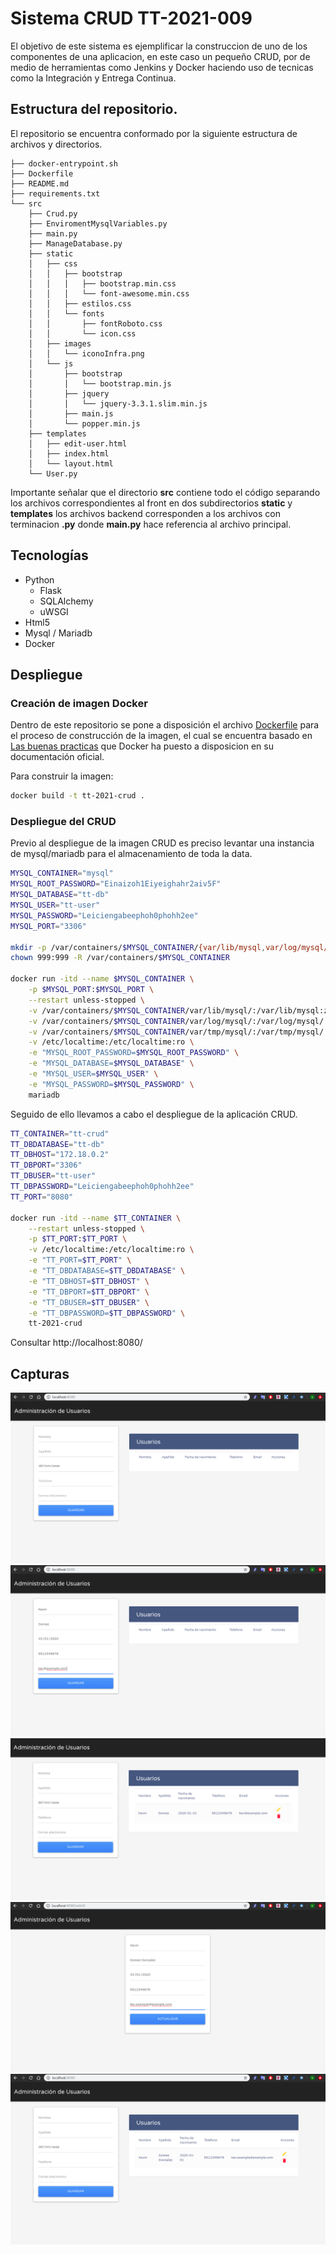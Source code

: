 # Sistema CRUD TT-2021-009

El objetivo de este sistema es ejemplificar la construccion de uno de los componentes de una aplicacion, en este caso un pequeño CRUD, por de medio de herramientas como Jenkins y Docker haciendo uso de tecnicas como la Integración y Entrega Continua.

## Estructura del repositorio.

El repositorio se encuentra conformado por la siguiente estructura de archivos y directorios.

```
├── docker-entrypoint.sh
├── Dockerfile
├── README.md
├── requirements.txt
└── src
    ├── Crud.py
    ├── EnviromentMysqlVariables.py
    ├── main.py
    ├── ManageDatabase.py
    ├── static
    │   ├── css
    │   │   ├── bootstrap
    │   │   │   ├── bootstrap.min.css
    │   │   │   └── font-awesome.min.css
    │   │   ├── estilos.css
    │   │   └── fonts
    │   │       ├── fontRoboto.css
    │   │       └── icon.css
    │   ├── images
    │   │   └── iconoInfra.png
    │   └── js
    │       ├── bootstrap
    │       │   └── bootstrap.min.js
    │       ├── jquery
    │       │   └── jquery-3.3.1.slim.min.js
    │       ├── main.js
    │       └── popper.min.js
    ├── templates
    │   ├── edit-user.html
    │   ├── index.html
    │   └── layout.html
    └── User.py 
```

Importante señalar que el directorio **src** contiene todo el código separando los archivos correspondientes al front en dos subdirectorios **static** y **templates** los archivos backend corresponden a los archivos con terminacion **.py** donde **main.py** hace referencia al archivo principal.

## Tecnologías

* Python
  * Flask
  * SQLAlchemy
  * uWSGI
* Html5
* Mysql / Mariadb
* Docker

## Despliegue

### Creación de imagen Docker

Dentro de este repositorio se pone a disposición el archivo [Dockerfile](Dockerfile) para el proceso de construcción de la imagen, el cual se encuentra basado en [Las buenas practicas](https://docs.docker.com/develop/develop-images/dockerfile_best-practices/) que Docker ha puesto a disposicion en su documentación oficial.

Para construir la imagen:

```bash
docker build -t tt-2021-crud .
```

### Despliegue del CRUD

Previo al despliegue de la imagen CRUD es preciso levantar una instancia de mysql/mariadb para el almacenamiento de toda la data.

```bash
MYSQL_CONTAINER="mysql"
MYSQL_ROOT_PASSWORD="Einaizoh1Eiyeighahr2aiv5F"
MYSQL_DATABASE="tt-db"
MYSQL_USER="tt-user"
MYSQL_PASSWORD="Leiciengabeephoh0phohh2ee"
MYSQL_PORT="3306"

mkdir -p /var/containers/$MYSQL_CONTAINER/{var/lib/mysql,var/log/mysql/,var/tmp/mysql/}
chown 999:999 -R /var/containers/$MYSQL_CONTAINER

docker run -itd --name $MYSQL_CONTAINER \
    -p $MYSQL_PORT:$MYSQL_PORT \
    --restart unless-stopped \
    -v /var/containers/$MYSQL_CONTAINER/var/lib/mysql/:/var/lib/mysql:z \
    -v /var/containers/$MYSQL_CONTAINER/var/log/mysql/:/var/log/mysql/:z \
    -v /var/containers/$MYSQL_CONTAINER/var/tmp/mysql/:/var/tmp/mysql/:z \
    -v /etc/localtime:/etc/localtime:ro \
    -e "MYSQL_ROOT_PASSWORD=$MYSQL_ROOT_PASSWORD" \
    -e "MYSQL_DATABASE=$MYSQL_DATABASE" \
    -e "MYSQL_USER=$MYSQL_USER" \
    -e "MYSQL_PASSWORD=$MYSQL_PASSWORD" \
    mariadb
```

Seguido de ello llevamos a cabo el despliegue de la aplicación CRUD.

```bash
TT_CONTAINER="tt-crud"
TT_DBDATABASE="tt-db"
TT_DBHOST="172.18.0.2"
TT_DBPORT="3306"
TT_DBUSER="tt-user"
TT_DBPASSWORD="Leiciengabeephoh0phohh2ee"
TT_PORT="8080"

docker run -itd --name $TT_CONTAINER \
    --restart unless-stopped \
    -p $TT_PORT:$TT_PORT \
    -v /etc/localtime:/etc/localtime:ro \
    -e "TT_PORT=$TT_PORT" \
    -e "TT_DBDATABASE=$TT_DBDATABASE" \
    -e "TT_DBHOST=$TT_DBHOST" \
    -e "TT_DBPORT=$TT_DBPORT" \
    -e "TT_DBUSER=$TT_DBUSER" \
    -e "TT_DBPASSWORD=$TT_DBPASSWORD" \
    tt-2021-crud
```

Consultar http://localhost:8080/

## Capturas

![Imagen](images/imagen01.png)
![Imagen](images/imagen02.png)
![Imagen](images/imagen03.png)
![Imagen](images/imagen04.png)
![Imagen](images/imagen05.png)

